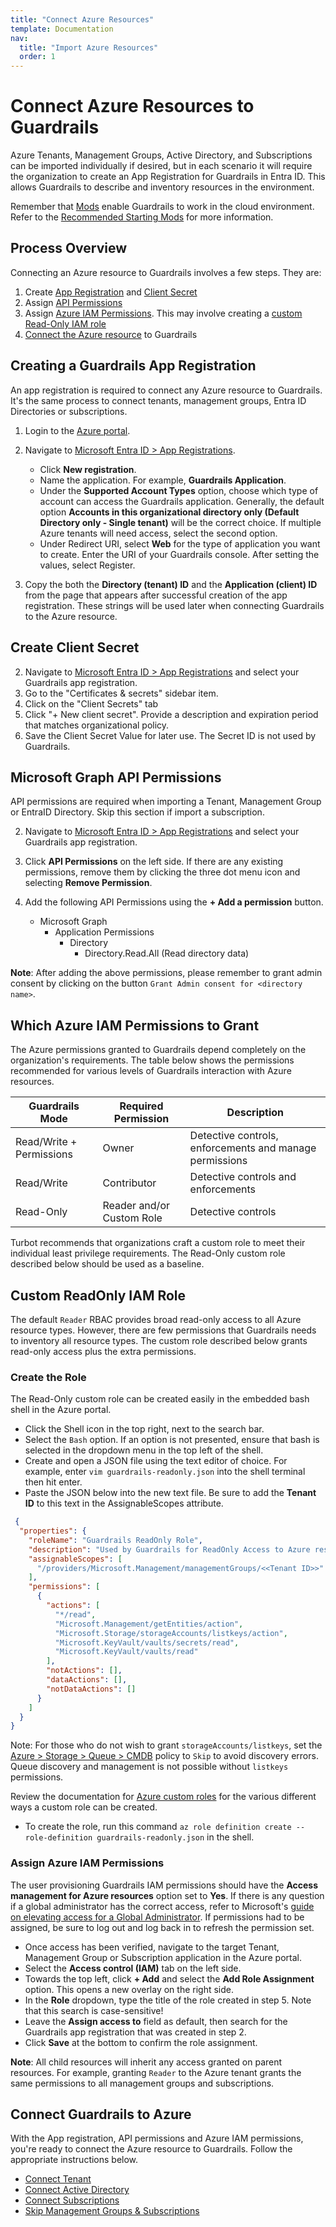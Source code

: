 ```yaml
---
title: "Connect Azure Resources"
template: Documentation
nav:
  title: "Import Azure Resources"
  order: 1
---
```


# Connect Azure Resources to Guardrails

Azure Tenants, Management Groups, Active Directory, and Subscriptions can be
imported individually if desired, but in each scenario it will require the
organization to create an App Registration for Guardrails in Entra ID. This allows Guardrails to describe and inventory
resources in the environment.

Remember that [Mods](mods) enable Guardrails to work in the cloud environment. Refer
to the [Recommended Starting Mods](mods#recommended-starting-mods) for more information.

## Process Overview

Connecting an Azure resource to Guardrails involves a few steps. They are:

1. Create [App Registration](#creating-a-guardrails-app-registration) and [Client Secret](#create-client-secret)
2. Assign [API Permissions](#microsoft-graph-api-permissions)
3. Assign [Azure IAM Permissions](#assign-azure-iam-permissions). This may involve creating
   a [custom Read-Only IAM role](#custom-readonly-iam-role)
4. [Connect the Azure resource](#connect-azure-resources-to-guardrails) to Guardrails

## Creating a Guardrails App Registration

An app registration is required to connect any Azure resource to Guardrails. It's the same process to connect tenants,
management groups, Entra ID Directories or subscriptions.

1. Login to the [Azure portal](https://portal.azure.com/).
2. Navigate to
   [Microsoft Entra ID > App Registrations](https://portal.azure.com/#blade/Microsoft_AAD_IAM/ActiveDirectoryMenuBlade/RegisteredApps).

    - Click **New registration**.
    - Name the application. For example, **Guardrails Application**.
    - Under the **Supported Account Types** option, choose which type of account
      can access the Guardrails application. Generally, the default option **Accounts
      in this organizational directory only (Default Directory only - Single
      tenant)** will be the correct choice. If multiple Azure tenants will need
      access, select the second option.
    - Under Redirect URI, select **Web** for the type of application you want to
      create. Enter the URI of your Guardrails console. After setting the values,
      select Register.

3. Copy the both the **Directory (tenant) ID** and the **Application (client) ID** from the page that appears after
   successful creation of the app registration. These strings will be used later when connecting Guardrails to the Azure
   resource.

## Create Client Secret

2. Navigate to [Microsoft Entra ID > App Registrations](https://portal.azure.com/#view/Microsoft_AAD_IAM/ActiveDirectoryMenuBlade/~/RegisteredApps) and select your Guardrails app registration.
1. Go to the "Certificates & secrets" sidebar item.
2. Click on the "Client Secrets" tab
3. Click "+ New client secret". Provide a description and expiration period that matches organizational policy.
4. Save the Client Secret Value for later use. The Secret ID is not used by Guardrails.

## Microsoft Graph API Permissions

API permissions are required when importing a Tenant, Management Group or EntraID Directory. Skip this section if import
a subscription.

2. Navigate to [Microsoft Entra ID > App Registrations](https://portal.azure.com/#view/Microsoft_AAD_IAM/ActiveDirectoryMenuBlade/~/RegisteredApps) and select your Guardrails app registration.
2. Click **API Permissions** on the left side. If there are any existing permissions,
   remove them by clicking the three dot menu icon and selecting **Remove Permission**.
3. Add the following API Permissions using the **+ Add a permission** button.

    - Microsoft Graph
        - Application Permissions
            - Directory
                - Directory.Read.All (Read directory data)

**Note**: After adding the above permissions, please remember to grant admin
consent by clicking on the button `Grant Admin consent for <directory name>`.

## Which Azure IAM Permissions to Grant

The Azure permissions granted to Guardrails depend completely on the organization's requirements. The table below shows
the permissions recommended for various levels of Guardrails interaction with Azure resources.

| **Guardrails Mode**      | **Required Permission**   | **Description**                                         |
|--------------------------|---------------------------|---------------------------------------------------------|
| Read/Write + Permissions | Owner                     | Detective controls, enforcements and manage permissions |
| Read/Write               | Contributor               | Detective controls and enforcements                     |
| Read-Only                | Reader and/or Custom Role | Detective controls                                      |

Turbot recommends that organizations craft a custom role to meet their individual least privilege requirements. The
Read-Only custom role described below should be used as a baseline.

## Custom ReadOnly IAM Role

The default `Reader` RBAC provides broad read-only access to all Azure resource types. However, there are few
permissions that Guardrails needs to inventory all resource types. The custom role described below grants read-only
access plus the extra permissions.

### Create the Role

The Read-Only custom role can be created easily in the embedded bash shell in the Azure portal.

- Click the Shell icon in the top right, next to the search bar.
- Select the `Bash` option. If an option is not presented, ensure that bash
  is selected in the dropdown menu in the top left of the shell.
- Create and open a JSON file using the text editor of choice. For example,
  enter `vim guardrails-readonly.json` into the shell terminal then hit enter.
- Paste the JSON below into the new text file. Be sure to add the
  **Tenant ID** to this text in the AssignableScopes attribute.

```json
 {
  "properties": {
    "roleName": "Guardrails ReadOnly Role",
    "description": "Used by Guardrails for ReadOnly Access to Azure resources",
    "assignableScopes": [
      "/providers/Microsoft.Management/managementGroups/<<Tenant ID>>"
    ],
    "permissions": [
      {
        "actions": [
          "*/read",
          "Microsoft.Management/getEntities/action",
          "Microsoft.Storage/storageAccounts/listkeys/action",
          "Microsoft.KeyVault/vaults/secrets/read",
          "Microsoft.KeyVault/vaults/read"
        ],
        "notActions": [],
        "dataActions": [],
        "notDataActions": []
      }
    ]
  }
}
```

Note: For those who do not wish to grant `storageAccounts/listkeys`, set the
[Azure > Storage > Queue > CMDB](https://hub.guardrails.turbot.com/mods/azure/policies/azure-storage/queueCmdb)
policy to `Skip` to avoid discovery errors. Queue discovery and management is
not possible without `listkeys` permissions.

Review the documentation for
[Azure custom roles](https://docs.microsoft.com/en-us/azure/role-based-access-control/custom-roles)
for the various different ways a custom role can be created.

- To create the role, run this command `az role definition create --role-definition guardrails-readonly.json` in the
  shell.

### Assign Azure IAM Permissions

The user provisioning Guardrails IAM permissions should have the **Access management for Azure resources**
option set to **Yes**. If there is any question if a global administrator has
the correct access, refer to Microsoft's
[guide on elevating access for a Global Administrator](https://docs.microsoft.com/en-us/azure/role-based-access-control/elevate-access-global-admin).
If permissions had to be assigned, be sure to log out and log back in to
refresh the permission set.

- Once access has been verified, navigate to the target Tenant, Management Group or Subscription
  application in the Azure portal.
- Select the **Access control (IAM)** tab on the left side.
- Towards the top left, click **+ Add** and select the **Add Role
  Assignment** option. This opens a new overlay on the right side.
- In the **Role** dropdown, type the title of the role created in step 5.
  Note that this search is case-sensitive!
- Leave the **Assign access to** field as default, then search for the Guardrails app registration that was created in
  step 2.
- Click **Save** at the bottom to confirm the role assignment.

**Note**: All child resources will inherit any access granted on parent resources. For example, granting `Reader` to
the Azure tenant grants the same permissions to all management groups and subscriptions.

## Connect Guardrails to Azure

With the App registration, API permissions and Azure IAM permissions, you're ready to connect the Azure resource to
Guardrails. Follow the appropriate instructions below.

- [Connect Tenant](integrations/azure/import/tenant)
- [Connect Active Directory](integrations/azure/import/active-directory)
- [Connect Subscriptions](integrations/azure/import/subscription)
- [ Skip Management Groups & Subscriptions](integrations/azure/import/skip-management-groups-and-subscriptions)
